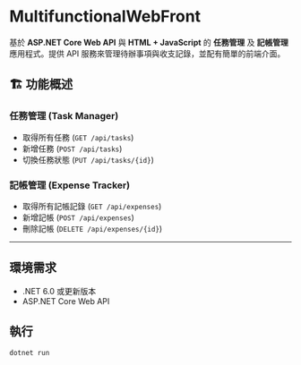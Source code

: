 # MultifunctionalWebFront

基於 **ASP.NET Core Web API** 與 **HTML + JavaScript** 的 **任務管理** 及 **記帳管理** 應用程式。提供 API 服務來管理待辦事項與收支記錄，並配有簡單的前端介面。

## 🏗 功能概述

### 任務管理 (Task Manager)
- 取得所有任務 (`GET /api/tasks`)
- 新增任務 (`POST /api/tasks`)
- 切換任務狀態 (`PUT /api/tasks/{id}`)

### 記帳管理 (Expense Tracker)
- 取得所有記帳記錄 (`GET /api/expenses`)
- 新增記帳 (`POST /api/expenses`)
- 刪除記帳 (`DELETE /api/expenses/{id}`)

---

## 環境需求

- .NET 6.0 或更新版本
- ASP.NET Core Web API

## 執行
```
dotnet run
```